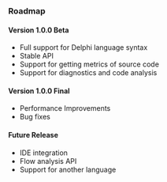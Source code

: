### Roadmap

#### Version 1.0.0 Beta
- Full support for Delphi language syntax
- Stable API
- Support for getting metrics of source code
- Support for diagnostics and code analysis

#### Version 1.0.0 Final
- Performance Improvements
- Bug fixes

#### Future Release
- IDE integration
- Flow analysis API
- Support for another language
